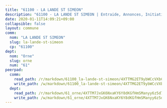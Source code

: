 ```yaml
---
title: "61100 - LA LANDE ST SIMEON"
description: "61100 - LA LANDE ST SIMEON | Entraide, Annonces, Initiatives"
date: 2020-01-11T14:09:21+09:00
collapsible: false
layout: commune
comm:
  nom: "LA LANDE ST SIMEON"
  slug: la-lande-st-simeon
  cp: "61100"
dept:
  nom: "Orne"
  slug: orne
  num: "61"
peerpad:
  comm:
    read_path: /r/markdown/61100_la-lande-st-simeon/4XTTMG2ET9ybWCcVXbCoStK3U71hwuBHMzmJrThaZdKvSsVHL
    write_path: /w/markdown/61100_la-lande-st-simeon/4XTTMG2ET9ybWCcVXbCoStK3U71hwuBHMzmJrThaZdKvSsVHL-K3TgTeSTx21PdD3vcwois3TwiCk18XM95AVKDXjBTFq8vd1xkkodNwbfwjfMDC6tN6Tnz2STT5WNtaMczHEg3nCwGK996s5UkFc1AS9FskAigCoqguKQ1mgzSKLqjunoJXmxin5G
  dept:
    read_path: /r/markdown/61_orne/4XTTM7JxGK6NxaKY6Y8dKGfHmSManyy6z5d78TaTcUn3zJjy6
    write_path: /w/markdown/61_orne/4XTTM7JxGK6NxaKY6Y8dKGfHmSManyy6z5d78TaTcUn3zJjy6-K3TgUN9f9h2Fmk7w15QXNPtmJYWWDYEB4sLb6BW46ErzRh2NG4TmnnXd3GJfJ3dVSNBE8WudjKbLAy4CD2mQTtYeoUAUzvKztzGsCxcQ4ezpe7WGMgkNubsBkL3vV47Zushr5DqN
---
```


